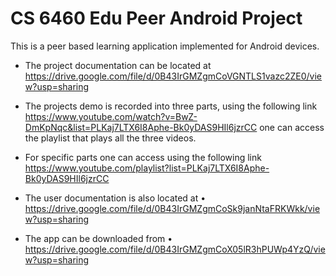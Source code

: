 # CS 6460  Edu Peer Android Project

This is a peer based learning application implemented for Android devices.
- The project documentation can be located at https://drive.google.com/file/d/0B43IrGMZgmCoVGNTLS1vazc2ZE0/view?usp=sharing

- The projects demo is recorded into three parts, using the following link
https://www.youtube.com/watch?v=BwZ-DmKpNqc&list=PLKaj7LTX6I8Aphe-Bk0yDAS9HIl6jzrCC
one can access the playlist that plays all the three videos.
- For specific parts one can access using the following link https://www.youtube.com/playlist?list=PLKaj7LTX6I8Aphe-Bk0yDAS9HIl6jzrCC
- The user documentation is also located at • https://drive.google.com/file/d/0B43IrGMZgmCoSk9janNtaFRKWkk/view?usp=sharing
- The app can be downloaded from • https://drive.google.com/file/d/0B43IrGMZgmCoX05lR3hPUWp4YzQ/view?usp=sharing